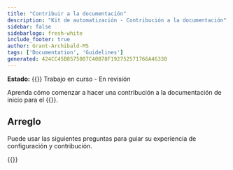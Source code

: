 ```yaml
---
title: "Contribuir a la documentación"
description: "Kit de automatización - Contribución a la documentación"
sidebar: false
sidebarlogo: fresh-white
include_footer: true
author: Grant-Archibald-MS
tags: ['Documentation', 'Guidelines']
generated: 424CC45B8575007C40B78F192752571766A46330
---
```


**Estado:** {{<externalImage src="https://github.githubassets.com/images/icons/emoji/unicode/1f6a7.png" size="16x16" text="Construction Icon">}} Trabajo en curso - En revisión

Aprenda cómo comenzar a hacer una contribución a la documentación de inicio para el {{<product-name>}}.

## Arreglo

Puede usar las siguientes preguntas para guiar su experiencia de configuración y contribución.

{{<questions name="/content/es/contribution/documentation.json" completed="Gracias por completar las preguntas de configuración" showNavigationButtons="false" locale="es">}}
